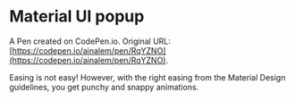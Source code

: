 # Material UI popup

A Pen created on CodePen.io. Original URL: [https://codepen.io/ainalem/pen/RqYZNO](https://codepen.io/ainalem/pen/RqYZNO).

Easing is not easy! However, with the right easing from the Material Design guidelines, you get punchy and snappy animations.